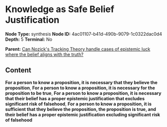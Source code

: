 # Knowledge as Safe Belief Justification

**Node Type:** synthesis
**Node ID:** 4ac01107-b41d-490b-9079-1c0322dac0d4
**Depth:** 5
**Terminal:** No

**Parent:** [Can Nozick's Tracking Theory handle cases of epistemic luck where the belief aligns with the truth?](can-nozicks-tracking-theory-handle-cases-of-epistemic-luck-where-the-belief-aligns-with-the-truth-antithesis-f6fcf932-ea64-40a3-9e75-ecaf93b42b3d.md)

## Content

**For a person to know a proposition, it is necessary that they believe the proposition**, **For a person to know a proposition, it is necessary for the proposition to be true**, **For a person to know a proposition, it is necessary that their belief has a proper epistemic justification that excludes significant risk of falsehood**, **For a person to know a proposition, it is sufficient that they believe the proposition, the proposition is true, and their belief has a proper epistemic justification excluding significant risk of falsehood**
